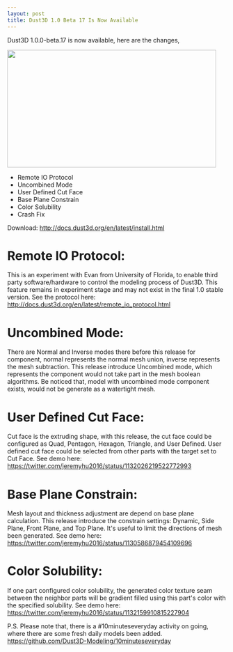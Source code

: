 ```yaml
---
layout: post
title: Dust3D 1.0 Beta 17 Is Now Available
---
```


Dust3D 1.0.0-beta.17 is now available, here are the changes,

<a href="https://youtu.be/o20vuammC6A" target="_blank"><image src="https://blogs.dust3d.org/public/attachments/2019-05-26-dust3d-1.0.0-beta.17-is-now-available/dust3d-1.0.0-beta.17-cover.png" width="480" height="270"></a>

- Remote IO Protocol
- Uncombined Mode
- User Defined Cut Face
- Base Plane Constrain
- Color Solubility
- Crash Fix

Download:
http://docs.dust3d.org/en/latest/install.html

Remote IO Protocol:
=====================
This is an experiment with Evan from University of Florida, to enable third party software/hardware to control the modeling process of Dust3D. This feature remains in experiment stage and may not exist in the final 1.0 stable version.
See the protocol here: http://docs.dust3d.org/en/latest/remote_io_protocol.html

Uncombined Mode:
=====================
There are Normal and Inverse modes there before this release for component, normal represents the normal mesh union, inverse represents the mesh subtraction. This release introduce Uncombined mode, which represents the component would not take part in the mesh boolean algorithms. Be noticed that, model with uncombined mode component exists, would not be generate as a watertight mesh.

User Defined Cut Face:
=====================
Cut face is the extruding shape, with this release, the cut face could be configured as Quad, Pentagon, Hexagon, Triangle, and User Defined. User defined cut face could be selected from other parts with the target set to Cut Face.
See demo here: https://twitter.com/jeremyhu2016/status/1132026219522772993

Base Plane Constrain:
=====================
Mesh layout and thickness adjustment are depend on base plane calculation. This release introduce the constrain settings: Dynamic, Side Plane, Front Plane, and Top Plane. It's useful to limit the directions of mesh been generated.
See demo here: https://twitter.com/jeremyhu2016/status/1130586879454109696

Color Solubility:
=====================
If one part configured color solubility, the generated color texture seam between the neighbor parts will be gradient filled using this part's color with the specified solubility.
See demo here: https://twitter.com/jeremyhu2016/status/1132159910815227904

P.S.
Please note that, there is a #10minuteseveryday activity on going, where there are some fresh daily models been added.
https://github.com/Dust3D-Modeling/10minuteseveryday
